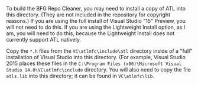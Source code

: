 To build the BFG Repo Cleaner, you may need to install a copy of
ATL into this directory. (They are not included in the repository
for copyright reasons.) If you are using the full install of Visual
Studio "15" Preview, you will not need to do this. If you are using
the Lightweight Install option, as I am, you will need to do this,
because the Lightweight Install does not currently support ATL natively.

Copy the `*.h` files from the `VC\atlmfc\include\atl` directory inside
of a "full" installation of Visual Studio into this directory. (For example,
Visual Studio 2015 places these files in the `C:\Program Files (x86)\Microsoft Visual Studio 14.0\VC\atlmfc\include`
directory. You will also need to copy the file `atls.lib` into this directory;
it can be found in `VC\atlmfc\lib`.
